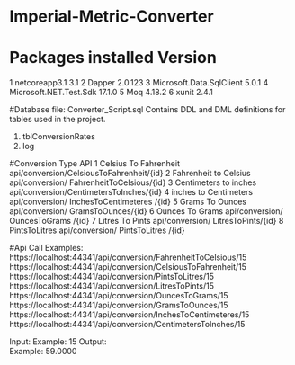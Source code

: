 # Imperial-Metric-Converter

#	Packages installed	Version
1	netcoreapp3.1	      3.1
2	Dapper	            2.0.123
3	Microsoft.Data.SqlClient	5.0.1
4	Microsoft.NET.Test.Sdk	17.1.0
5	Moq 	                4.18.2
6	xunit               	2.4.1

#Database file: Converter_Script.sql 
Contains DDL and DML definitions for tables used in the project.
1.	tblConversionRates
2.	log

#Conversion Type	API
1	Celsius To Fahrenheit	 api/conversion/CelsiousToFahrenheit/{id}
2	Fahrenheit to Celsius	api/conversion/ FahrenheitToCelsious/{id}
3	Centimeters to inches	api/conversion/CentimetersToInches/{id}
4	inches to Centimeters	api/conversion/ InchesToCentimeteres /{id}
5	Grams To Ounces	      api/conversion/ GramsToOunces/{id}
6	Ounces To Grams	      api/conversion/ OuncesToGrams /{id}
7	Litres To Pints	      api/conversion/ LitresToPints/{id}
8	PintsToLitres	        api/conversion/ PintsToLitres /{id}

#Api Call Examples:
https://localhost:44341/api/conversion/FahrenheitToCelsious/15 
https://localhost:44341/api/conversion/CelsiousToFahrenheit/15
https://localhost:44341/api/conversion/PintsToLitres/15 
https://localhost:44341/api/conversion/LitresToPints/15 
https://localhost:44341/api/conversion/OuncesToGrams/15 
https://localhost:44341/api/conversion/GramsToOunces/15 
https://localhost:44341/api/conversion/InchesToCentimeteres/15 
https://localhost:44341/api/conversion/CentimetersToInches/15 

Input:
Example: 15
Output:  
Example: 59.0000






